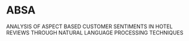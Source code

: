 # ABSA
ANALYSIS OF ASPECT BASED CUSTOMER SENTIMENTS IN HOTEL REVIEWS THROUGH NATURAL LANGUAGE PROCESSING TECHNIQUES
